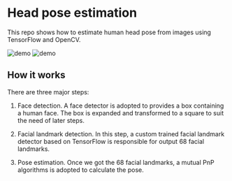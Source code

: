 # Head pose estimation

This repo shows how to estimate human head pose from images using TensorFlow and OpenCV.

![demo](https://github.com/yinguobing/head-pose-estimation/raw/master/demo.gif)
![demo](https://github.com/yinguobing/head-pose-estimation/raw/master/demo1.gif)

## How it works

There are three major steps:

1. Face detection. A face detector is adopted to provides a box containing a human face. The box is expanded and transformed to a square to suit the need of later steps.

2. Facial landmark detection. In this step, a custom trained facial landmark detector based on TensorFlow is responsible for output 68 facial landmarks.

3. Pose estimation. Once we got the 68 facial landmarks, a mutual PnP algorithms is adopted to calculate the pose.

